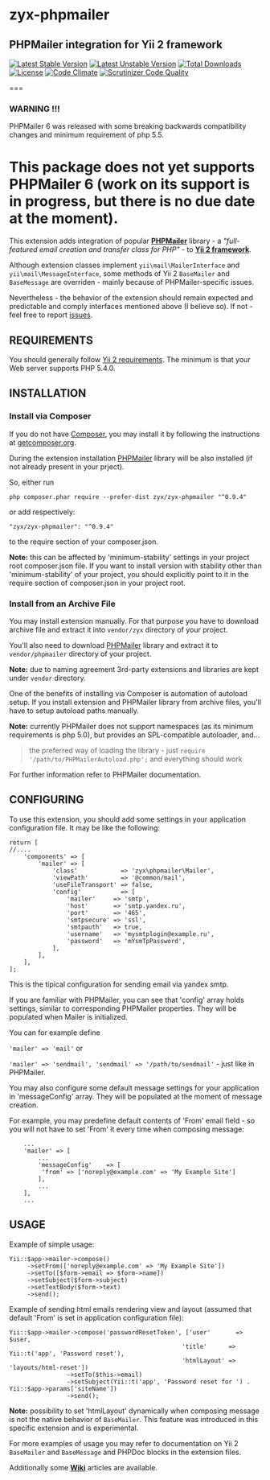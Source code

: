 zyx-phpmailer
=============

PHPMailer integration for Yii 2 framework
-----------------------------------------

[![Latest Stable Version](https://poser.pugx.org/zyx/zyx-phpmailer/v/stable.png)](https://packagist.org/packages/zyx/zyx-phpmailer)
[![Latest Unstable Version](https://poser.pugx.org/zyx/zyx-phpmailer/v/unstable.png)](https://packagist.org/packages/zyx/zyx-phpmailer)
[![Total Downloads](https://poser.pugx.org/zyx/zyx-phpmailer/downloads.png)](https://packagist.org/packages/zyx/zyx-phpmailer)
[![License](https://poser.pugx.org/zyx/zyx-phpmailer/license.png)](https://packagist.org/packages/zyx/zyx-phpmailer)
[![Code Climate](https://codeclimate.com/github/SDKiller/zyx-phpmailer.png)](https://codeclimate.com/github/SDKiller/zyx-phpmailer)
[![Scrutinizer Code Quality](https://scrutinizer-ci.com/g/SDKiller/zyx-phpmailer/badges/quality-score.png)](https://scrutinizer-ci.com/g/SDKiller/zyx-phpmailer/)

===
### WARNING !!!

PHPMailer 6 was released with some breaking backwards compatibility changes and minimum requirement of php 5.5.

This package does not yet supports PHPMailer 6 (work on its support is in progress, but there is no due date at the moment).
===


This extension adds integration of popular **[PHPMailer](https://github.com/PHPMailer/PHPMailer)** library -
a _"full-featured email creation and transfer class for PHP"_ - to **[Yii 2 framework](https://github.com/yiisoft/yii2)**.

Although extension classes implement `yii\mail\MailerInterface` and `yii\mail\MessageInterface`, some methods of Yii 2
`BaseMailer` and `BaseMessage` are overriden - mainly because of PHPMailer-specific issues.

Nevertheless - the behavior of the extension should remain expected and predictable and comply interfaces mentioned above
(I believe so). If not - feel free to report [issues](https://github.com/SDKiller/zyx-phpmailer/issues).


REQUIREMENTS
------------

You should generally follow [Yii 2 requirements](https://github.com/yiisoft/yii2/blob/master/README.md).
The minimum is that your Web server supports PHP 5.4.0.


INSTALLATION
------------

### Install via Composer

If you do not have [Composer](http://getcomposer.org/), you may install it by following the instructions
at [getcomposer.org](http://getcomposer.org/doc/00-intro.md#installation-nix).

During the extension installation [PHPMailer](https://github.com/PHPMailer/PHPMailer) library will be also installed
(if not already present in your prject).


So, either run

```
php composer.phar require --prefer-dist zyx/zyx-phpmailer "^0.9.4"
```

or add respectively:

```
"zyx/zyx-phpmailer": "^0.9.4"
```

to the require section of your composer.json.


**Note:** this can be affected by 'minimum-stability' settings in your project root composer.json file.
If you want to install version with stability other than 'minimum-stability' of your project, you should explicitly
point to it in the require section of composer.json in your project root.



### Install from an Archive File

You may install extension manually.
For that purpose you have to download archive file and extract it into `vendor/zyx` directory of your project.

You'll also need to download [PHPMailer](https://github.com/PHPMailer/PHPMailer) library and extract it to
`vendor/phpmailer` directory of your project.

**Note:** due to naming agreement 3rd-party extensions and libraries are kept under `vendor` directory.

One of the benefits of installing via Composer is automation of autoload setup.
If you install extension and PHPMailer library from archive files, you'll have to setup autoload paths manually.

**Note:** currently PHPMailer does not support namespaces (as its minimum requirements is php 5.0), but provides an
SPL-compatible autoloader, and...
> the preferred way of loading the library - just `require '/path/to/PHPMailerAutoload.php';` and everything should work

For further information refer to PHPMailer documentation.


CONFIGURING
------------


To use this extension, you should add some settings in your application configuration file.
It may be like the following:

```
return [
//....
	'components' => [
        'mailer' => [
            'class'            => 'zyx\phpmailer\Mailer',
            'viewPath'         => '@common/mail',
            'useFileTransport' => false,
            'config'           => [
                'mailer'     => 'smtp',
                'host'       => 'smtp.yandex.ru',
                'port'       => '465',
                'smtpsecure' => 'ssl',
                'smtpauth'   => true,
                'username'   => 'mysmtplogin@example.ru',
                'password'   => 'mYsmTpPassword',
            ],
        ],
	],
];
```

This is the tipical configuration for sending email via yandex smtp.

If you are familiar with PHPMailer, you can see that 'config' array holds settings, similar to corresponding
PHPMailer properties. They will be populated when Mailer is initialized.

You can for example define

```'mailer' => 'mail'``` or

```'mailer' => 'sendmail', 'sendmail' => '/path/to/sendmail'```  - just like in PHPMailer.

You may also configure some default message settings for your application in 'messageConfig' array.
They will be populated at the moment of message creation.

For example, you may predefine default contents of 'From' email field - so you will not have to set 'From'
it every time when composing message:

```
    ...
    'mailer' => [
        ...
        'messageConfig'    => [
         'from' => ['noreply@example.com' => 'My Example Site']
        ],
        ...
    ],
    ...
```



USAGE
------------

Example of simple usage:

```
Yii::$app->mailer->compose()
     ->setFrom(['noreply@example.com' => 'My Example Site'])
     ->setTo([$form->email => $form->name])
     ->setSubject($form->subject)
     ->setTextBody($form->text)
     ->send();
```

Example of sending html emails rendering view and layout (assumed that default 'From' is set in application configuration file):

```
Yii::$app->mailer->compose('passwordResetToken', ['user'       => $user,
                                                'title'      => Yii::t('app', 'Password reset'),
                                                'htmlLayout' => 'layouts/html-reset'])
                ->setTo($this->email)
                ->setSubject(Yii::t('app', 'Password reset for ') . Yii::$app->params['siteName'])
                ->send();
```

**Note:** possibility to set 'htmlLayout' dynamically when composing message is not the native behavior of `BaseMailer`.
This feature was introduced in this specific extension and is experimental.


For more examples of usage you may refer to documentation on Yii 2 `BaseMailer` and `BaseMessage` and PHPDoc blocks in
the extension files.

Additionally some **[Wiki](https://github.com/SDKiller/zyx-phpmailer/wiki)** articles are available.
